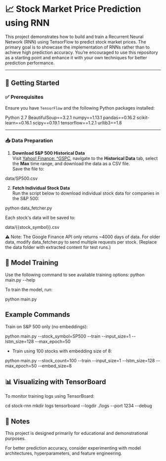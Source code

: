 # 📈 Stock Market Price Prediction using RNN

This project demonstrates how to build and train a Recurrent Neural Network (RNN) using TensorFlow to predict stock market prices. The primary goal is to showcase the implementation of RNNs rather than to achieve high prediction accuracy. You’re encouraged to use this repository as a starting point and enhance it with your own techniques for better prediction performance.

---

## 🚀 Getting Started

### ✅ Prerequisites
Ensure you have `TensorFlow` and the following Python packages installed:

Python 2.7
BeautifulSoup==3.2.1
numpy==1.13.1
pandas==0.16.2
scikit-learn==0.16.1
scipy==0.19.1
tensorflow==1.2.1
urllib3==1.8


---

### 📥 Data Preparation

1. **Download S&P 500 Historical Data**  
   Visit [Yahoo! Finance: ^GSPC](https://finance.yahoo.com/quote/%5EGSPC?p=^GSPC), navigate to the **Historical Data** tab, select the **Max** time range, and download the data as a CSV file.  
   Save the file to:  

data/SP500.csv


2. **Fetch Individual Stock Data**  
Run the script below to download individual stock data for companies in the S&P 500:

python data_fetcher.py

Each stock's data will be saved to:

data/{{stock_symbol}}.csv

⚠️ Note: The Google Finance API only returns ~4000 days of data. For older data, modify data_fetcher.py to send multiple requests per stock.
(Replace the data folder with extracted content for test runs.)

## 🧠 Model Training
Use the following command to see available training options:
python main.py --help

To train the model, run:

python main.py

## Example Commands
Train on S&P 500 only (no embeddings):

python main.py --stock_symbol=SP500 --train --input_size=1 --lstm_size=128 --max_epoch=50

- Train using 100 stocks with embedding size of 8:

python main.py --stock_count=100 --train --input_size=1 --lstm_size=128 --max_epoch=50 --embed_size=8

## 📊 Visualizing with TensorBoard
To monitor training logs using TensorBoard:

cd stock-rnn
mkdir logs
tensorboard --logdir ./logs --port 1234 --debug

## 📌 Notes
This project is designed primarily for educational and demonstrational purposes.

For better prediction accuracy, consider experimenting with model architectures, hyperparameters, and feature engineering.
